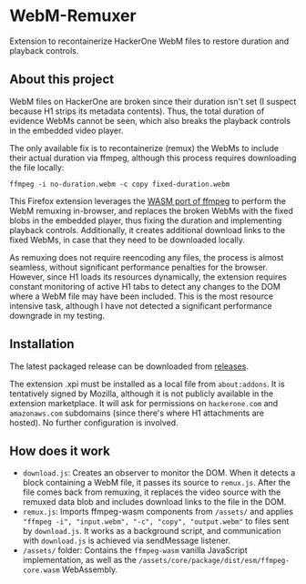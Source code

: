 # WebM-Remuxer

Extension to recontainerize HackerOne WebM files to restore duration and playback controls.

## About this project

WebM files on HackerOne are broken since their duration isn't set (I suspect because H1 strips its metadata contents). Thus, the total duration of evidence WebMs cannot be seen, which also breaks the playback controls in the embedded video player.

The only available fix is to recontainerize (remux) the WebMs to include their actual duration via ffmpeg, although this process requires downloading the file locally:

```shell
ffmpeg -i no-duration.webm -c copy fixed-duration.webm
```

This Firefox extension leverages the [WASM port of ffmpeg](https://github.com/ffmpegwasm/ffmpeg.wasm) to perform the WebM remuxing in-browser, and replaces the broken WebMs with the fixed blobs in the embedded player, thus fixing the duration and implementing playback controls. Additionally, it creates additional download links to the fixed WebMs, in case that they need to be downloaded locally.

As remuxing does not require reencoding any files, the process is almost seamless, without significant performance penalties for the browser. However, since H1 loads its resources dynamically, the extension requires constant monitoring of active H1 tabs to detect any changes to the DOM where a WebM file may have been included. This is the most resource intensive task, although I have not detected a significant performance downgrade in my testing.

## Installation

The latest packaged release can be downloaded from [releases](https://github.com/trybadisch/WebM-Remuxer/releases/).

The extension .xpi must be installed as a local file from `about:addons`. It is tentatively signed by Mozilla, although it is not publicly available in the extension marketplace. It will ask for permissions on `hackerone.com` and `amazonaws.com` subdomains (since there's where H1 attachments are hosted). No further configuration is involved.

## How does it work

- `download.js`: Creates an observer to monitor the DOM. When it detects a block containing a WebM file, it passes its source to `remux.js`. After the file comes back from remuxing, it replaces the video source with the remuxed data blob and includes download links to the file in the DOM.
- `remux.js`: Imports ffmpeg-wasm components from `/assets/` and applies `"ffmpeg -i", "input.webm", "-c", "copy", "output.webm"` to files sent by `download.js`. It works as a background script, and communication with `download.js` is achieved via sendMessage listener.
- `/assets/` folder: Contains the `ffmpeg-wasm` vanilla JavaScript implementation, as well as the `/assets/core/package/dist/esm/ffmpeg-core.wasm` WebAssembly.

